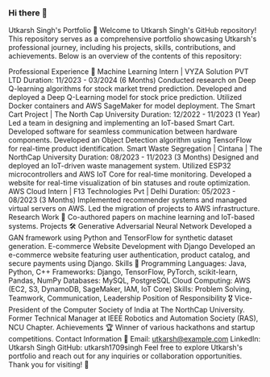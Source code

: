 ### Hi there 👋
Utkarsh Singh's Portfolio 🚀
Welcome to Utkarsh Singh's GitHub repository! This repository serves as a comprehensive portfolio showcasing Utkarsh's professional journey, including his projects, skills, contributions, and achievements. Below is an overview of the contents of this repository:

Professional Experience 💼
Machine Learning Intern | VYZA Solution PVT LTD
Duration: 11/2023 - 03/2024 (6 Months)
Conducted research on Deep Q-learning algorithms for stock market trend prediction.
Developed and deployed a Deep Q-Learning model for stock price prediction.
Utilized Docker containers and AWS SageMaker for model deployment.
The Smart Cart Project | The North Cap University
Duration: 12/2022 - 11/2023 (1 Year)
Led a team in designing and implementing an IoT-based Smart Cart.
Developed software for seamless communication between hardware components.
Developed an Object Detection algorithm using TensorFlow for real-time product identification.
Smart Waste Segregation | Cintana | The NorthCap University
Duration: 08/2023 - 11/2023 (3 Months)
Designed and deployed an IoT-driven waste management system.
Utilized ESP32 microcontrollers and AWS IoT Core for real-time monitoring.
Developed a website for real-time visualization of bin statuses and route optimization.
AWS Cloud Intern | F13 Technologies Pvt | Delhi
Duration: 05/2023 - 08/2023 (3 Months)
Implemented recommender systems and managed virtual servers on AWS.
Led the migration of projects to AWS infrastructure.
Research Work 📝
Co-authored papers on machine learning and IoT-based systems.
Projects 🛠️
Generative Adversarial Neural Network
Developed a GAN framework using Python and TensorFlow for synthetic dataset generation.
E-commerce Website Development with Django
Developed an e-commerce website featuring user authentication, product catalog, and secure payments using Django.
Skills 🚀
Programming Languages: Java, Python, C++
Frameworks: Django, TensorFlow, PyTorch, scikit-learn, Pandas, NumPy
Databases: MySQL, PostgreSQL
Cloud Computing: AWS (EC2, S3, DynamoDB, SageMaker, IAM, IoT Core)
Skills: Problem Solving, Teamwork, Communication, Leadership
Position of Responsibility 🎖️
Vice-President of the Computer Society of India at The NorthCap University.
Former Technical Manager at IEEE Robotics and Automation Society (RAS), NCU Chapter.
Achievements 🏆
Winner of various hackathons and startup competitions.
Contact Information 📧
Email: utkarsh@example.com
LinkedIn: Utkarsh Singh
GitHub: utkarsh1709singh
Feel free to explore Utkarsh's portfolio and reach out for any inquiries or collaboration opportunities. Thank you for visiting! 🎉
